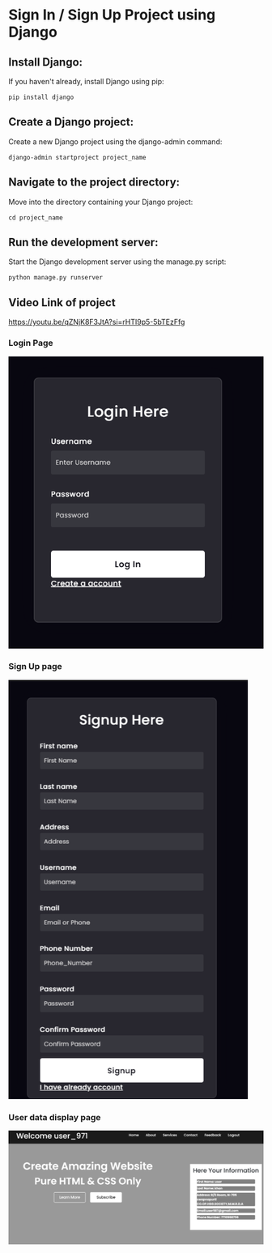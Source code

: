 # Sign In / Sign Up Project using Django

## Install Django: 
If you haven't already, install Django using pip:

```
pip install django
```

## Create a Django project:
Create a new Django project using the django-admin command:

```
django-admin startproject project_name
```

## Navigate to the project directory:
Move into the directory containing your Django project:
```
cd project_name
```

## Run the development server:
Start the Django development server using the manage.py script:

```
python manage.py runserver
```


## Video Link of project

https://youtu.be/qZNjK8F3JtA?si=rHTI9p5-5bTEzFfg

### Login Page

![alt text](image.png)

### Sign Up page

![alt text](image-1.png)

### User data display page

![alt text](image-2.png)
